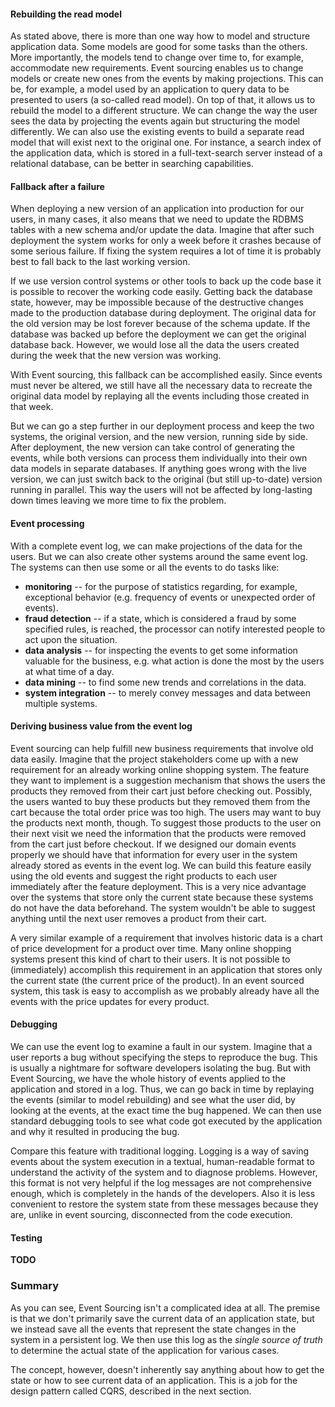 #### Rebuilding the read model

As stated above, there is more than one way how to model and structure application data. Some models are good for some tasks than the others. More importantly, the models tend to change over time to, for example, accommodate new requirements.
Event sourcing enables us to change models or create new ones from the events by making projections. This can be, for example, a model used by an application to query data to be presented to users (a so-called read model). On top of that, it allows us to rebuild the model to a different structure. We can change the way the user sees the data by projecting the events again but structuring the model differently. We can also use the existing events to build a separate read model that will exist next to the original one. For instance, a search index of the application data, which is stored in a full-text-search server instead of a relational database, can be better in searching capabilities.

#### Fallback after a failure

When deploying a new version of an application into production for our users, in many cases, it also means that we need to update the RDBMS tables with a new schema and/or update the data. Imagine that after such deployment the system works for only a week before it crashes because of some serious failure. If fixing the system requires a lot of time it is probably best to fall back to the last working version. 

If we use version control systems or other tools to back up the code base it is possible to recover the working code easily. Getting back the database state, however, may be impossible because of the destructive changes made to the production database during deployment. The original data for the old version may be lost forever because of the schema update. If the database was backed up before the deployment we can get the original database back. However, we would lose all the data the users created during the week that the new version was working.

With Event sourcing, this fallback can be accomplished easily. Since events must never be altered, we still have all the necessary data to recreate the original data model by replaying all the events including those created in that week.

But we can go a step further in our deployment process and keep the two systems, the original version, and the new version, running side by side. After deployment, the new version can take control of generating the events, while both versions can process them individually into their own data models in separate databases. If anything goes wrong with the live version, we can just switch back to the original (but still up-to-date) version running in parallel. This way the users will not be affected by long-lasting down times leaving we more time to fix the problem.

#### Event processing

With a complete event log, we can make projections of the data for the users. But we can also create other systems around the same event log. The systems can then use some or all the events to do tasks like:

- **monitoring** -- for the purpose of statistics regarding, for example, exceptional behavior (e.g. frequency of events or unexpected order of events).
- **fraud detection** -- if a state, which is considered a fraud by some specified rules, is reached, the processor can notify interested people to act upon the situation.
- **data analysis** -- for inspecting the events to get some information valuable for the business, e.g. what action is done the most by the users at what time of a day.
- **data mining** -- to find some new trends and correlations in the data.
- **system integration** -- to merely convey messages and data between multiple systems.

#### Deriving business value from the event log

Event sourcing can help fulfill new business requirements that involve old data easily. Imagine that the project stakeholders come up with a new requirement for an already working online shopping system. The feature they want to implement is a suggestion mechanism that shows the users the products they removed from their cart just before checking out. Possibly, the users wanted to buy these products but they removed them from the cart because the total order price was too high. The users may want to buy the products next month, though. To suggest those products to the user on their next visit we need the information that the products were removed from the cart just before checkout. If we designed our domain events properly we should have that information for every user in the system already stored as events in the event log. We can build this feature easily using the old events and suggest the right products to each user immediately after the feature deployment. This is a very nice advantage over the systems that store only the current state because these systems do not have the data beforehand. The system wouldn't be able to suggest anything until the next user removes a product from their cart.

A very similar example of a requirement that involves historic data is a chart of price development for a product over time. Many online shopping systems present this kind of chart to their users. It is not possible to (immediately) accomplish this requirement in an application that stores only the current state (the current price of the product). In an event sourced system, this task is easy to accomplish as we probably already have all the events with the price updates for every product.

#### Debugging

We can use the event log to examine a fault in our system. Imagine that a user reports a bug without specifying the steps to reproduce the bug. This is usually a nightmare for software developers isolating the bug. But with Event Sourcing, we have the whole history of events applied to the application and stored in a log. Thus, we can go back in time by replaying the events (similar to model rebuilding) and see what the user did, by looking at the events, at the exact time the bug happened. We can then use standard debugging tools to see what code got executed by the application and why it resulted in producing the bug.

Compare this feature with traditional logging. Logging is a way of saving events about the system execution in a textual, human-readable format to understand the activity of the system and to diagnose problems. However, this format is not very helpful if the log messages are not comprehensive enough, which is completely in the hands of the developers. Also it is less convenient to restore the system state from these messages because they are, unlike in event sourcing, disconnected from the code execution.

#### Testing

**TODO**

### Summary

As you can see, Event Sourcing isn't a complicated idea at all. The premise is that we don't primarily save the current data of an application state, but we instead save all the events that represent the state changes in the system in a persistent log. We then use this log as the *single source of truth* to determine the actual state of the application for various cases.

The concept, however, doesn't inherently say anything about how to get the state or how to see current data of an application. This is a job for the design pattern called CQRS, described in the next section.